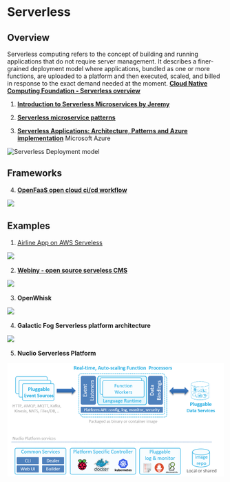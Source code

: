 # Serverless 

## Overview
Serverless computing refers to the concept of building and running applications that do not require server management. It describes a finer-grained deployment model where applications, bundled as one or more functions, are uploaded to a platform and then executed, scaled, and billed in response to the exact demand needed at the moment. **[Cloud Native Computing Foundation - Serverless overview](https://github.com/cncf/wg-serverless/tree/master/whitepapers/serverless-overview)**

1. **[Introduction to Serverless Microservices by Jeremy](https://www.jeremydaly.com/an-introduction-to-serverless-microservices/)**

2. **[Serverless microservice patterns](https://www.jeremydaly.com/serverless-microservice-patterns-for-aws/)**

3. **[Serverless Applications: Architecture, Patterns and Azure implementation](https://docs.microsoft.com/en-us/dotnet/standard/serverless-architecture/)** Microsoft Azure

![Serverless Deployment model](https://docs.microsoft.com/en-us/dotnet/standard/serverless-architecture/media/serverless-monolith-migration.png)

## Frameworks

4. **[OpenFaaS open cloud ci/cd workflow](https://github.com/openfaas/openfaas-cloud)**

![](https://github.com/openfaas/openfaas-cloud/raw/master/docs/ofc-github-conceptual.png)


## Examples

1. [Airline App on AWS Serveless](https://aws.amazon.com/blogs/compute/building-well-architected-serverless-applications-introduction)

![](https://d2908q01vomqb2.cloudfront.net/1b6453892473a467d07372d45eb05abc2031647a/2020/04/01/bwasa-1-4-airline-architecture-1024x511.png)

2. **[Webiny - open source serveless CMS](https://www.webiny.com/)**

![](https://www.webiny.com/static/webiny-server-side-1a92851e504dfa3b4cbd4e25a2c53853.svg)

3. **OpenWhisk**

![](https://github.com/apache/incubator-openwhisk/raw/master/docs/images/OpenWhisk_flow_of_processing.png)

4. **Galactic Fog Serverless platform architecture**

![](http://www.galacticfog.com/images/architecture.png)

5. **Nuclio Serverless Platform**

![](https://github.com/nuclio/nuclio/raw/master/docs/assets/images/architecture.png)


